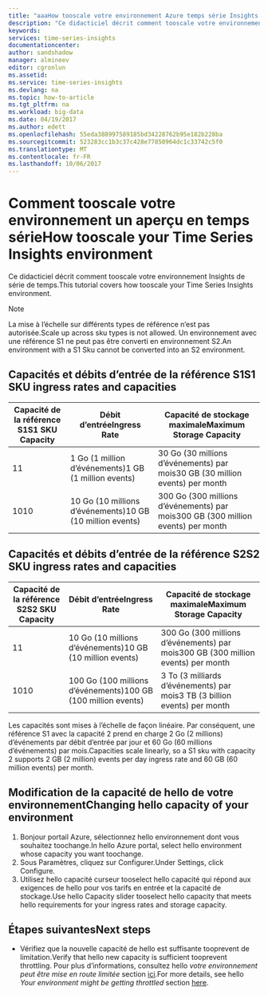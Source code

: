 ```yaml
---
title: "aaaHow tooscale votre environnement Azure temps série Insights | Documents Microsoft"
description: "Ce didacticiel décrit comment tooscale votre environnement de la série de temps Azure Insights"
keywords: 
services: time-series-insights
documentationcenter: 
author: sandshadow
manager: almineev
editor: cgronlun
ms.assetid: 
ms.service: time-series-insights
ms.devlang: na
ms.topic: how-to-article
ms.tgt_pltfrm: na
ms.workload: big-data
ms.date: 04/19/2017
ms.author: edett
ms.openlocfilehash: 55eda388997589185bd34228762b95e182b228ba
ms.sourcegitcommit: 523283cc1b3c37c428e77850964dc1c33742c5f0
ms.translationtype: MT
ms.contentlocale: fr-FR
ms.lasthandoff: 10/06/2017
---
```

# <a name="how-tooscale-your-time-series-insights-environment"></a><span data-ttu-id="0b601-103">Comment tooscale votre environnement un aperçu en temps série</span><span class="sxs-lookup"><span data-stu-id="0b601-103">How tooscale your Time Series Insights environment</span></span>

<span data-ttu-id="0b601-104">Ce didacticiel décrit comment tooscale votre environnement Insights de série de temps.</span><span class="sxs-lookup"><span data-stu-id="0b601-104">This tutorial covers how tooscale your Time Series Insights environment.</span></span>

> [!NOTE]
> <span data-ttu-id="0b601-105">La mise à l’échelle sur différents types de référence n’est pas autorisée.</span><span class="sxs-lookup"><span data-stu-id="0b601-105">Scale up across sku types is not allowed.</span></span> <span data-ttu-id="0b601-106">Un environnement avec une référence S1 ne peut pas être converti en environnement S2.</span><span class="sxs-lookup"><span data-stu-id="0b601-106">An environment with a S1 Sku cannot be converted into an S2 environment.</span></span>

## <a name="s1-sku-ingress-rates-and-capacities"></a><span data-ttu-id="0b601-107">Capacités et débits d’entrée de la référence S1</span><span class="sxs-lookup"><span data-stu-id="0b601-107">S1 SKU ingress rates and capacities</span></span>

| <span data-ttu-id="0b601-108">Capacité de la référence S1</span><span class="sxs-lookup"><span data-stu-id="0b601-108">S1 SKU Capacity</span></span> | <span data-ttu-id="0b601-109">Débit d’entrée</span><span class="sxs-lookup"><span data-stu-id="0b601-109">Ingress Rate</span></span> | <span data-ttu-id="0b601-110">Capacité de stockage maximale</span><span class="sxs-lookup"><span data-stu-id="0b601-110">Maximum Storage Capacity</span></span>
| --- | --- | --- |
| <span data-ttu-id="0b601-111">1</span><span class="sxs-lookup"><span data-stu-id="0b601-111">1</span></span> | <span data-ttu-id="0b601-112">1 Go (1 million d’événements)</span><span class="sxs-lookup"><span data-stu-id="0b601-112">1 GB (1 million events)</span></span> | <span data-ttu-id="0b601-113">30 Go (30 millions d’événements) par mois</span><span class="sxs-lookup"><span data-stu-id="0b601-113">30 GB (30 million events) per month</span></span> |
| <span data-ttu-id="0b601-114">10</span><span class="sxs-lookup"><span data-stu-id="0b601-114">10</span></span> | <span data-ttu-id="0b601-115">10 Go (10 millions d’événements)</span><span class="sxs-lookup"><span data-stu-id="0b601-115">10 GB (10 million events)</span></span> | <span data-ttu-id="0b601-116">300 Go (300 millions d’événements) par mois</span><span class="sxs-lookup"><span data-stu-id="0b601-116">300 GB (300 million events) per month</span></span> |

## <a name="s2-sku-ingress-rates-and-capacities"></a><span data-ttu-id="0b601-117">Capacités et débits d’entrée de la référence S2</span><span class="sxs-lookup"><span data-stu-id="0b601-117">S2 SKU ingress rates and capacities</span></span>

| <span data-ttu-id="0b601-118">Capacité de la référence S2</span><span class="sxs-lookup"><span data-stu-id="0b601-118">S2 SKU Capacity</span></span> | <span data-ttu-id="0b601-119">Débit d’entrée</span><span class="sxs-lookup"><span data-stu-id="0b601-119">Ingress Rate</span></span> | <span data-ttu-id="0b601-120">Capacité de stockage maximale</span><span class="sxs-lookup"><span data-stu-id="0b601-120">Maximum Storage Capacity</span></span>
| --- | --- | --- |
| <span data-ttu-id="0b601-121">1</span><span class="sxs-lookup"><span data-stu-id="0b601-121">1</span></span> | <span data-ttu-id="0b601-122">10 Go (10 millions d’événements)</span><span class="sxs-lookup"><span data-stu-id="0b601-122">10 GB (10 million events)</span></span> | <span data-ttu-id="0b601-123">300 Go (300 millions d’événements) par mois</span><span class="sxs-lookup"><span data-stu-id="0b601-123">300 GB (300 million events) per month</span></span> |
| <span data-ttu-id="0b601-124">10</span><span class="sxs-lookup"><span data-stu-id="0b601-124">10</span></span> | <span data-ttu-id="0b601-125">100 Go (100 millions d’événements)</span><span class="sxs-lookup"><span data-stu-id="0b601-125">100 GB (100 million events)</span></span> | <span data-ttu-id="0b601-126">3 To (3 milliards d’événements) par mois</span><span class="sxs-lookup"><span data-stu-id="0b601-126">3 TB (3 billion events) per month</span></span> |

<span data-ttu-id="0b601-127">Les capacités sont mises à l’échelle de façon linéaire. Par conséquent, une référence S1 avec la capacité 2 prend en charge 2 Go (2 millions) d’événements par débit d’entrée par jour et 60 Go (60 millions d’événements) par mois.</span><span class="sxs-lookup"><span data-stu-id="0b601-127">Capacities scale linearly, so a S1 sku with capacity 2 supports 2 GB (2 million) events per day ingress rate and 60 GB (60 million events) per month.</span></span>

## <a name="changing-hello-capacity-of-your-environment"></a><span data-ttu-id="0b601-128">Modification de la capacité de hello de votre environnement</span><span class="sxs-lookup"><span data-stu-id="0b601-128">Changing hello capacity of your environment</span></span>

1. <span data-ttu-id="0b601-129">Bonjour portail Azure, sélectionnez hello environnement dont vous souhaitez toochange.</span><span class="sxs-lookup"><span data-stu-id="0b601-129">In hello Azure portal, select hello environment whose capacity you want toochange.</span></span>
1. <span data-ttu-id="0b601-130">Sous Paramètres, cliquez sur Configurer.</span><span class="sxs-lookup"><span data-stu-id="0b601-130">Under Settings, click Configure.</span></span>
1. <span data-ttu-id="0b601-131">Utilisez hello capacité curseur tooselect hello capacité qui répond aux exigences de hello pour vos tarifs en entrée et la capacité de stockage.</span><span class="sxs-lookup"><span data-stu-id="0b601-131">Use hello Capacity slider tooselect hello capacity that meets hello requirements for your ingress rates and storage capacity.</span></span>

## <a name="next-steps"></a><span data-ttu-id="0b601-132">Étapes suivantes</span><span class="sxs-lookup"><span data-stu-id="0b601-132">Next steps</span></span>

* <span data-ttu-id="0b601-133">Vérifiez que la nouvelle capacité de hello est suffisante tooprevent de limitation.</span><span class="sxs-lookup"><span data-stu-id="0b601-133">Verify that hello new capacity is sufficient tooprevent throttling.</span></span> <span data-ttu-id="0b601-134">Pour plus d’informations, consultez hello *votre environnement peut être mise en route limitée* section [ici](time-series-insights-diagnose-and-solve-problems.md).</span><span class="sxs-lookup"><span data-stu-id="0b601-134">For more details, see hello *Your environment might be getting throttled* section [here](time-series-insights-diagnose-and-solve-problems.md).</span></span>
